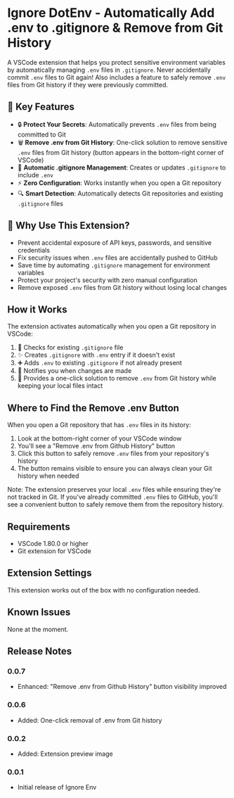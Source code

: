 # Ignore DotEnv - Automatically Add .env to .gitignore & Remove from Git History

A VSCode extension that helps you protect sensitive environment variables by automatically managing `.env` files in `.gitignore`. Never accidentally commit `.env` files to Git again! Also includes a feature to safely remove `.env` files from Git history if they were previously committed.

## 🔑 Key Features

- 🔒 **Protect Your Secrets**: Automatically prevents `.env` files from being committed to Git
- 🗑️ **Remove .env from Git History**: One-click solution to remove sensitive `.env` files from Git history (button appears in the bottom-right corner of VSCode)
- 🚫 **Automatic .gitignore Management**: Creates or updates `.gitignore` to include `.env`
- ⚡ **Zero Configuration**: Works instantly when you open a Git repository
- 🔍 **Smart Detection**: Automatically detects Git repositories and existing `.gitignore` files

## 🤔 Why Use This Extension?

- Prevent accidental exposure of API keys, passwords, and sensitive credentials
- Fix security issues when `.env` files are accidentally pushed to GitHub
- Save time by automating `.gitignore` management for environment variables
- Protect your project's security with zero manual configuration
- Remove exposed `.env` files from Git history without losing local changes

## How it Works

The extension activates automatically when you open a Git repository in VSCode:

1. 📝 Checks for existing `.gitignore` file
2. ✨ Creates `.gitignore` with `.env` entry if it doesn't exist
3. ➕ Adds `.env` to existing `.gitignore` if not already present
4. 🔔 Notifies you when changes are made
5. 🧹 Provides a one-click solution to remove `.env` from Git history while keeping your local files intact

## Where to Find the Remove .env Button

When you open a Git repository that has `.env` files in its history:

1. Look at the bottom-right corner of your VSCode window
2. You'll see a "Remove .env from Github History" button
3. Click this button to safely remove `.env` files from your repository's history
4. The button remains visible to ensure you can always clean your Git history when needed

Note: The extension preserves your local `.env` files while ensuring they're not tracked in Git. If you've already committed `.env` files to GitHub, you'll see a convenient button to safely remove them from the repository history.

## Requirements

- VSCode 1.80.0 or higher
- Git extension for VSCode

## Extension Settings

This extension works out of the box with no configuration needed.

## Known Issues

None at the moment.

## Release Notes

### 0.0.7

- Enhanced: "Remove .env from Github History" button visibility improved

### 0.0.6

- Added: One-click removal of .env from Git history

### 0.0.2

- Added: Extension preview image

### 0.0.1

- Initial release of Ignore Env
